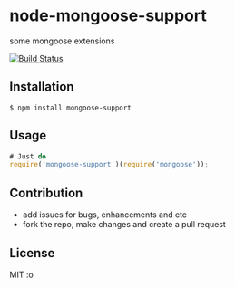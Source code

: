 # node-mongoose-support
some mongoose extensions

[![Build Status](https://travis-ci.org/naxmefy/node-mongoose-support.svg?branch=master)](https://travis-ci.org/naxmefy/node-mongoose-support)

## Installation

```
$ npm install mongoose-support
```

## Usage

```JavaScript
# Just do
require('mongoose-support')(require('mongoose'));
```

## Contribution

* add issues for bugs, enhancements and etc
* fork the repo, make changes and create a pull request

## License

MIT :o
